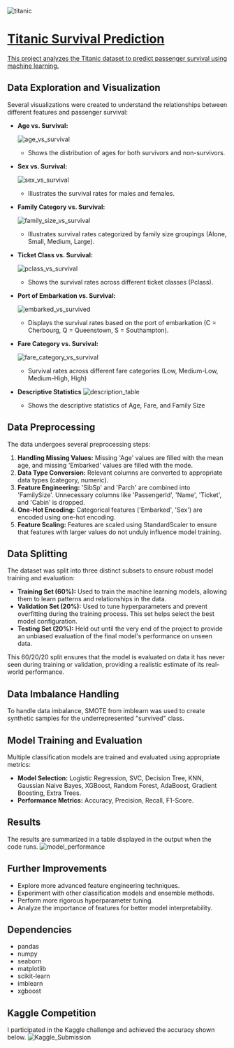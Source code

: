 ![titanic](https://github.com/user-attachments/assets/082c27a8-6921-4b52-a053-f56f5858a262)
# [Titanic Survival Prediction](https://github.com/GediD/CodeAlpha_Titanic_Classification/)

[This project analyzes the Titanic dataset to predict passenger survival using machine learning.](https://gedid.github.io/CodeAlpha_Titanic_Classification/)

## Data Exploration and Visualization

Several visualizations were created to understand the relationships between different features and passenger survival:

* **Age vs. Survival:**
  
  ![age_vs_survival](https://github.com/user-attachments/assets/edd3a7b4-f136-4c94-90aa-cc3ad9b71a6c)
    * Shows the distribution of ages for both survivors and non-survivors.

* **Sex vs. Survival:**
  
  ![sex_vs_survival](https://github.com/user-attachments/assets/0753e9a4-c020-4a80-a98d-78c4a2d37903)
    * Illustrates the survival rates for males and females.

* **Family Category vs. Survival:**
  
  ![family_size_vs_survival](https://github.com/user-attachments/assets/140d1fa0-fe73-4206-9c93-05b1f568a873)
    * Illustrates survival rates categorized by family size groupings (Alone, Small, Medium, Large).

* **Ticket Class vs. Survival:**
  
  ![pclass_vs_survival](https://github.com/user-attachments/assets/bab029c6-fff9-4b93-a62a-55b2087c5343)
    * Shows the survival rates across different ticket classes (Pclass).

* **Port of Embarkation vs. Survival:**
  
  ![embarked_vs_survived](https://github.com/user-attachments/assets/574cf5cd-08a7-474b-b2a1-63da49baf1d1)
    * Displays the survival rates based on the port of embarkation (C = Cherbourg, Q = Queenstown, S = Southampton).

* **Fare Category vs. Survival:**

  ![fare_category_vs_survival](https://github.com/user-attachments/assets/6380537d-f67c-4b36-a70b-52f0691631d6)
     * Survival rates across different fare categories (Low, Medium-Low, Medium-High, High)
* **Descriptive Statistics**
  ![description_table](https://github.com/user-attachments/assets/488d52dd-53ac-46b2-a238-2d34a3daff2c)
     * Shows the descriptive statistics of Age, Fare, and Family Size

## Data Preprocessing

The data undergoes several preprocessing steps:

1.  **Handling Missing Values:** Missing 'Age' values are filled with the mean age, and missing 'Embarked' values are filled with the mode.
2.  **Data Type Conversion:** Relevant columns are converted to appropriate data types (category, numeric).
3.  **Feature Engineering:** 'SibSp' and 'Parch' are combined into 'FamilySize'. Unnecessary columns like 'PassengerId', 'Name', 'Ticket', and 'Cabin' is dropped.
4.  **One-Hot Encoding:** Categorical features ('Embarked', 'Sex') are encoded using one-hot encoding.
5.  **Feature Scaling:** Features are scaled using StandardScaler to ensure that features with larger values do not unduly influence model training.

## Data Splitting

The dataset was split into three distinct subsets to ensure robust model training and evaluation:

*   **Training Set (60%):** Used to train the machine learning models, allowing them to learn patterns and relationships in the data.
*   **Validation Set (20%):** Used to tune hyperparameters and prevent overfitting during the training process. This set helps select the best model configuration.
*   **Testing Set (20%):** Held out until the very end of the project to provide an unbiased evaluation of the final model's performance on unseen data.

This 60/20/20 split ensures that the model is evaluated on data it has never seen during training or validation, providing a realistic estimate of its real-world performance.

## Data Imbalance Handling

To handle data imbalance, SMOTE from imblearn was used to create synthetic samples for the underrepresented "survived" class.

## Model Training and Evaluation


Multiple classification models are trained and evaluated using appropriate metrics:

* **Model Selection:** Logistic Regression, SVC, Decision Tree, KNN, Gaussian Naive Bayes, XGBoost, Random Forest, AdaBoost, Gradient Boosting, Extra Trees.
* **Performance Metrics:** Accuracy, Precision, Recall, F1-Score.

## Results

The results are summarized in a table displayed in the output when the code runs.
![model_performance](https://github.com/user-attachments/assets/990a97b9-fa70-4ce1-ad43-0dcad9911cc0)



## Further Improvements

* Explore more advanced feature engineering techniques.
* Experiment with other classification models and ensemble methods.
* Perform more rigorous hyperparameter tuning.
* Analyze the importance of features for better model interpretability.


## Dependencies

* pandas
* numpy
* seaborn
* matplotlib
* scikit-learn
* imblearn
* xgboost

## Kaggle Competition

I participated in the Kaggle challenge and achieved the accuracy shown below.
  ![Kaggle_Submission](https://github.com/user-attachments/assets/0cead157-5b0f-4869-8d4e-d6ea9f6a16a9)

